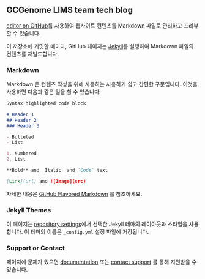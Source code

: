 ## GCGenome LIMS team tech blog

[editor on GitHub](https://github.com/GCGenome-LIMS/gcgenome-lims.github.io/edit/master/README.md)를 사용하여 웹사이트 컨텐츠를 Markdown 파일로 관리하고 프리뷰할 수 있습니다.

이 저장소에 커밋할 때마다, GitHub 페이지는 [Jekyll](https://jekyllrb.com/)를 실행하여 Markdown 파일의 컨텐츠를 재빌드합니다.

### Markdown

Markdown 은 컨텐츠 작성을 위해 사용하는 사용하기 쉽고 간편한 구문입니다. 이것을 사용하면 다음과 같은 일을 할 수 있습니다:

```markdown
Syntax highlighted code block

# Header 1
## Header 2
### Header 3

- Bulleted
- List

1. Numbered
2. List

**Bold** and _Italic_ and `Code` text

[Link](url) and ![Image](src)
```

자세한 내용은 [GitHub Flavored Markdown](https://guides.github.com/features/mastering-markdown/) 를 참조하세요.

### Jekyll Themes

이 페이지는 [repository settings](https://github.com/GCGenome-LIMS/gcgenome-lims.github.io/settings)에서 선택한 Jekyll 테마의 레이아웃과 스타일을 사용합니다. 이 테마의 이름은 `_config.yml` 설정 파일에 저장됩니다.

### Support or Contact

페이지에 문제가 있으면 [documentation](https://docs.github.com/categories/github-pages-basics/) 또는 [contact support](https://github.com/contact) 를 통해 지원받을 수 있습니다.
